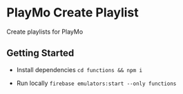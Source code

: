 # PlayMo Create Playlist

Create playlists for PlayMo

## Getting Started

- Install dependencies `cd functions && npm i`

- Run locally `firebase emulators:start --only functions`
